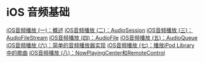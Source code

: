 # iOS 音频基础
[iOS音频播放 (一)：概述](https://msching.github.io/blog/2014/07/07/audio-in-ios/)
[iOS音频播放 (二)：AudioSession](https://msching.github.io/blog/2014/07/08/audio-in-ios-2/)
[iOS音频播放 (三)：AudioFileStream](https://msching.github.io/blog/2014/07/09/audio-in-ios-3/)
[iOS音频播放 (四)：AudioFile](https://msching.github.io/blog/2014/07/19/audio-in-ios-4/)
[iOS音频播放 (五)：AudioQueue](https://msching.github.io/blog/2014/08/02/audio-in-ios-5/)
[iOS音频播放 (六)：简单的音频播放器实现](https://msching.github.io/blog/2014/08/09/audio-in-ios-6/)
[iOS音频播放 (七)：播放iPod Library中的歌曲](https://msching.github.io/blog/2014/09/07/audio-in-ios-7/)
[iOS音频播放 (八)：NowPlayingCenter和RemoteControl](https://msching.github.io/blog/2014/11/06/audio-in-ios-8/)
[](https://msching.github.io/blog/2016/05/24/audio-in-ios-9/)

<!--stackedit_data:
eyJoaXN0b3J5IjpbMjQyNDQwNjI0XX0=
-->